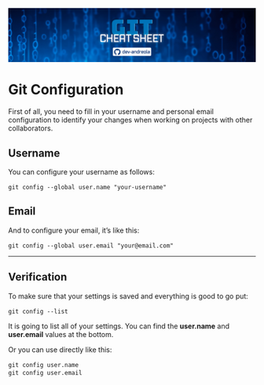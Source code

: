 <img src="assets/gitcs-main-header.jpg" align="center"/>

<br>

# Git Configuration

First of all, you need to fill in your username and personal email configuration to identify your changes when working on projects with other collaborators.

## Username

You can configure your username as follows:

```
git config --global user.name "your-username"
```

## Email

And to configure your email, it’s like this:

```
git config --global user.email "your@email.com"
```

<hr>

## Verification

To make sure that your settings is saved and everything is good to go put:

```
git config --list
```

It is going to list all of your settings. You can find the **user.name** and **user.email** values at the bottom.

Or you can use directly like this:

```
git config user.name
git config user.email
```
